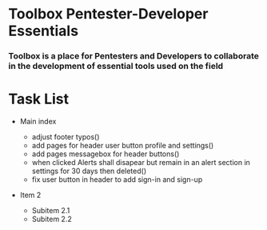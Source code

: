 # Toolbox Pentester-Developer Essentials
### Toolbox is a place for Pentesters and Developers to collaborate in the development of essential tools used on the field 

# Task List

- Main index
    - adjust footer typos()
    - add pages for header user button profile and settings()
    - add pages messagebox for header buttons()
    - when clicked Alerts shall disapear but remain in an alert section in settings for 30 days then deleted()
    - fix user button in header to add sign-in and sign-up
    
- Item 2
    - Subitem 2.1
    - Subitem 2.2